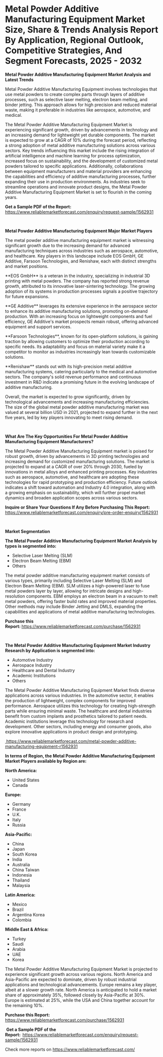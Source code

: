 <p><h1>Metal Powder Additive Manufacturing Equipment Market Size, Share & Trends Analysis Report By Application, Regional Outlook, Competitive Strategies, And Segment Forecasts, 2025 - 2032</h1></p><p><strong>Metal Powder Additive Manufacturing Equipment Market Analysis and Latest Trends</strong></p>
<p><p>Metal Powder Additive Manufacturing Equipment involves technologies that use metal powders to create complex parts through layers of additive processes, such as selective laser melting, electron beam melting, and binder jetting. This approach allows for high precision and reduced material waste, making it preferable in industries like aerospace, automotive, and medical.</p><p>The Metal Powder Additive Manufacturing Equipment Market is experiencing significant growth, driven by advancements in technology and an increasing demand for lightweight yet durable components. The market is expected to grow at a CAGR of 10% during the forecast period, reflecting a strong adoption of metal additive manufacturing solutions across various sectors. Key trends influencing this market include the rising integration of artificial intelligence and machine learning for process optimization, increased focus on sustainability, and the development of customized metal powders tailored to specific applications. Additionally, collaborations between equipment manufacturers and material providers are enhancing the capabilities and efficiency of additive manufacturing processes, further expanding their use in production environments. As industries seek to streamline operations and innovate product designs, the Metal Powder Additive Manufacturing Equipment Market is set to flourish in the coming years.</p></p>
<p><strong>Get a Sample PDF of the Report:&nbsp;</strong> <a href="https://www.reliablemarketforecast.com/enquiry/request-sample/1562931?utm_campaign=1840&utm_medium=2&utm_source=Github&utm_content=ia&utm_term=25022025&utm_id=metal-powder-additive-manufacturing-equipment">https://www.reliablemarketforecast.com/enquiry/request-sample/1562931</a></p>
<p>&nbsp;</p>
<p><strong>Metal Powder Additive Manufacturing Equipment Major Market Players</strong></p>
<p><p>The metal powder additive manufacturing equipment market is witnessing significant growth due to the increasing demand for advanced manufacturing techniques across industries such as aerospace, automotive, and healthcare. Key players in this landscape include EOS GmbH, GE Additive, Farsoon Technologies, and Renishaw, each with distinct strengths and market positions.</p><p>**EOS GmbH** is a veteran in the industry, specializing in industrial 3D printing with metal powders. The company has reported strong revenue growth, attributed to its innovative laser-sintering technology. The growing adoption of its systems in production processes signals a positive trajectory for future expansions.</p><p>**GE Additive** leverages its extensive experience in the aerospace sector to enhance its additive manufacturing solutions, promoting on-demand production. With an increasing focus on lightweight components and fuel efficiency, GE Additive's market prospects remain robust, offering advanced equipment and support services.</p><p>**Farsoon Technologies**, known for its open-platform solutions, is gaining traction by allowing customers to optimize their production according to specific needs. Its adaptability and focus on material variety make it a competitor to monitor as industries increasingly lean towards customizable solutions.</p><p>**Renishaw** stands out with its high-precision metal additive manufacturing systems, catering particularly to the medical and automotive sectors. The company's solid revenue performance and continuous investment in R&D indicate a promising future in the evolving landscape of additive manufacturing.</p><p>Overall, the market is expected to grow significantly, driven by technological advancements and increasing manufacturing efficiencies. The size of the global metal powder additive manufacturing market was valued at several billion USD in 2021, projected to expand further in the next five years, led by key players innovating to meet rising demand.</p></p>
<p>&nbsp;</p>
<p><strong>What Are The Key Opportunities For Metal Powder Additive Manufacturing Equipment Manufacturers?</strong></p>
<p><p>The Metal Powder Additive Manufacturing Equipment market is poised for robust growth, driven by advancements in 3D printing technologies and increasing demand for customized manufacturing solutions. The market is projected to expand at a CAGR of over 20% through 2030, fueled by innovations in metal alloys and enhanced printing processes. Key industries such as aerospace, automotive, and healthcare are adopting these technologies for rapid prototyping and production efficiency. Future outlook indicates a shift toward automation and Industry 4.0 integration, along with a growing emphasis on sustainability, which will further propel market dynamics and broaden application scopes across various sectors.</p></p>
<p><strong>Inquire or Share Your Questions If Any Before Purchasing This Report:</strong> <a href="https://www.reliablemarketforecast.com/enquiry/pre-order-enquiry/1562931?utm_campaign=1840&utm_medium=2&utm_source=Github&utm_content=ia&utm_term=25022025&utm_id=metal-powder-additive-manufacturing-equipment">https://www.reliablemarketforecast.com/enquiry/pre-order-enquiry/1562931</a></p>
<p>&nbsp;</p>
<p><strong>Market Segmentation</strong></p>
<p><strong>The Metal Powder Additive Manufacturing Equipment Market Analysis by types is segmented into:</strong></p>
<p><ul><li>Selective Laser Melting (SLM)</li><li>Electron Beam Melting (EBM)</li><li>Others</li></ul></p>
<p><p>The metal powder additive manufacturing equipment market consists of various types, primarily including Selective Laser Melting (SLM) and Electron Beam Melting (EBM). SLM utilizes a high-powered laser to fuse metal powders layer by layer, allowing for intricate designs and high-resolution components. EBM employs an electron beam in a vacuum to melt metal powders, offering faster build rates and improved material properties. Other methods may include Binder Jetting and DMLS, expanding the capabilities and applications of metal additive manufacturing technologies.</p></p>
<p><strong>Purchase this Report:&nbsp;</strong><a href="https://www.reliablemarketforecast.com/purchase/1562931?utm_campaign=1840&utm_medium=2&utm_source=Github&utm_content=ia&utm_term=25022025&utm_id=metal-powder-additive-manufacturing-equipment">https://www.reliablemarketforecast.com/purchase/1562931</a></p>
<p>&nbsp;</p>
<p><strong>The Metal Powder Additive Manufacturing Equipment Market Industry Research by Application is segmented into:</strong></p>
<p><ul><li>Automotive Industry</li><li>Aerospace Industry</li><li>Healthcare and Dental Industry</li><li>Academic Institutions</li><li>Others</li></ul></p>
<p><p>The Metal Powder Additive Manufacturing Equipment Market finds diverse applications across various industries. In the automotive sector, it enables the production of lightweight, complex components for improved performance. Aerospace utilizes this technology for creating high-strength parts while ensuring minimal waste. The healthcare and dental industries benefit from custom implants and prosthetics tailored to patient needs. Academic institutions leverage this technology for research and development. Other sectors, including energy and consumer goods, also explore innovative applications in product design and prototyping.</p></p>
<p><a href="https://www.reliablemarketforecast.com/metal-powder-additive-manufacturing-equipment-r1562931?utm_campaign=1840&utm_medium=2&utm_source=Github&utm_content=ia&utm_term=25022025&utm_id=metal-powder-additive-manufacturing-equipment">&nbsp;https://www.reliablemarketforecast.com/metal-powder-additive-manufacturing-equipment-r1562931</a></p>
<p><strong>In terms of Region, the Metal Powder Additive Manufacturing Equipment Market Players available by Region are:</strong></p>
<p>
    <p> <strong> North America: </strong>
        <ul>
            <li>United States</li>
            <li>Canada</li>
        </ul>
        </p> 
    <p> <strong> Europe: </strong>
        <ul>
            <li>Germany</li>
            <li>France</li>
            <li>U.K.</li>
            <li>Italy</li>
            <li>Russia</li>
        </ul>
        </p> 
    <p> <strong> Asia-Pacific: </strong>
        <ul>
            <li>China</li>
            <li>Japan</li>
            <li>South Korea</li>
            <li>India</li>
            <li>Australia</li>
            <li>China Taiwan</li>
            <li>Indonesia</li>
            <li>Thailand</li>
            <li>Malaysia</li>
        </ul>
        </p> 
    <p> <strong> Latin America: </strong>
        <ul>
            <li>Mexico</li>
            <li>Brazil</li>
            <li>Argentina Korea</li>
            <li>Colombia</li>
        </ul>
        </p> 
    <p> <strong> Middle East & Africa: </strong>
        <ul>
            <li>Turkey</li>
            <li>Saudi</li>
            <li>Arabia</li>
            <li>UAE</li>
            <li>Korea</li>
        </ul>
    </p>
    </p>
<p><p>The Metal Powder Additive Manufacturing Equipment Market is projected to experience significant growth across various regions. North America and Asia-Pacific are expected to dominate, driven by robust industrial applications and technological advancements. Europe remains a key player, albeit at a slower growth rate. North America is anticipated to hold a market share of approximately 35%, followed closely by Asia-Pacific at 30%. Europe is estimated at 25%, while the USA and China together account for the remaining 10%.</p></p>
<p><strong>Purchase this Report: </strong><a href="https://www.reliablemarketforecast.com/purchase/1562931?utm_campaign=1840&utm_medium=2&utm_source=Github&utm_content=ia&utm_term=25022025&utm_id=metal-powder-additive-manufacturing-equipment">https://www.reliablemarketforecast.com/purchase/1562931</a></p>
<p>&nbsp;<strong>Get a Sample PDF of the Report:&nbsp;&nbsp;</strong><a href="https://www.reliablemarketforecast.com/enquiry/request-sample/1562931?utm_campaign=1840&utm_medium=2&utm_source=Github&utm_content=ia&utm_term=25022025&utm_id=metal-powder-additive-manufacturing-equipment">https://www.reliablemarketforecast.com/enquiry/request-sample/1562931</a></p>
<p><strong></strong></p>
<p>Check more reports on <a href="https://www.reliablemarketforecast.com/?utm_campaign=1840&utm_medium=2&utm_source=Github&utm_content=ia&utm_term=25022025&utm_id=metal-powder-additive-manufacturing-equipment">https://www.reliablemarketforecast.com/</a></p>